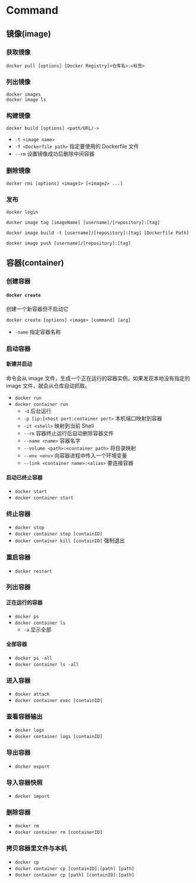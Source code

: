 # Command

## 镜像(image)

### 获取镜像

```
docker pull [options] [Docker Registry]<仓库名>:<标签>
```

### 列出镜像

```
docker images
docker image ls
```

### 构建镜像

```
docker build [options] <path/URL/->
```

- `-t <image name>`
- `-f <Dockerfile path>` 指定要使用的 Dockerfile 文件
- `--rm` 设置镜像成功后删除中间容器

### 删除镜像

```
docker rmi [options] <image1> [<image2> ...]
```

### 发布

```
docker login

docker image tag [imageName] [username]/[repository]:[tag]

docker image build -t [username]/[repository]:[tag] [Dockerfile Path]

docker image push [username]/[repository]:[tag]
```

## 容器(container)

### 创建容器

#### `docker create`

创建一个新容器但不启动它

```
docker create [options] <image> [command] [arg]
```

- `-name` 指定容器名称

### 启动容器

#### 新建并启动

命令会从 image 文件，生成一个正在运行的容器实例。如果发现本地没有指定的 image 文件，就会从仓库自动抓取。

- `docker run` 
- `docker container run` 
  - `-d` 后台运行
  - `-p [ip:]<host port:container port>` 本机端口映射到容器
  - `-it <shell>` 映射到当前 Shell
  - `--rm` 容器终止运行后自动删除容器文件
  - `--name <name>` 容器名字
  - `--volume <path>:<container path>` 将目录映射
  - `--env <env>` 向容器进程中传入一个环境变量
  - `--link <container name>:<alias>` 要连接容器
 
#### 启动已终止容器

- `docker start` 
- `docker container start`

### 终止容器

- `docker stop`
- `docker container stop [containID]`
- `docker container kill [containID]` 强制退出

### 重启容器

- `docker restart`

### 列出容器

#### 正在运行的容器

- `docker ps`
- `docker container ls`
    - `-a` 显示全部

#### 全部容器

- `docker ps -all`
- `docker container ls -all`

### 进入容器

- `docker attach`
- `docker container exec [containID]`

### 查看容器输出

- `docker logs`
- `docker container logs [containID]`

### 导出容器

- `docker export`

### 导入容器快照

- `docker import`

### 删除容器

- `docker rm`
- `docker container rm [containerID]`

### 拷贝容器里文件与本机

- `docker cp`
- `docker container cp [containID]:[path] [path]`
- `docker container cp [path] [containID]:[path]`
